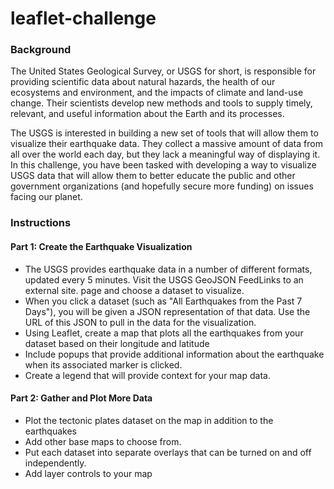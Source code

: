 # leaflet-challenge

### Background
The United States Geological Survey, or USGS for short, is responsible for providing scientific data about natural hazards, the health of our ecosystems and environment, and the impacts of climate and land-use change. Their scientists develop new methods and tools to supply timely, relevant, and useful information about the Earth and its processes.

The USGS is interested in building a new set of tools that will allow them to visualize their earthquake data. They collect a massive amount of data from all over the world each day, but they lack a meaningful way of displaying it. In this challenge, you have been tasked with developing a way to visualize USGS data that will allow them to better educate the public and other government organizations (and hopefully secure more funding) on issues facing our planet.

### Instructions

#### Part 1: Create the Earthquake Visualization

- The USGS provides earthquake data in a number of different formats, updated every 5 minutes. Visit the USGS GeoJSON FeedLinks to an external site. page and choose a dataset to visualize.
- When you click a dataset (such as "All Earthquakes from the Past 7 Days"), you will be given a JSON representation of that data. Use the URL of this JSON to pull in the data for the visualization.
- Using Leaflet, create a map that plots all the earthquakes from your dataset based on their longitude and latitude
- Include popups that provide additional information about the earthquake when its associated marker is clicked.
- Create a legend that will provide context for your map data.

#### Part 2: Gather and Plot More Data

- Plot the tectonic plates dataset on the map in addition to the earthquakes
- Add other base maps to choose from.
- Put each dataset into separate overlays that can be turned on and off independently.
- Add layer controls to your map
